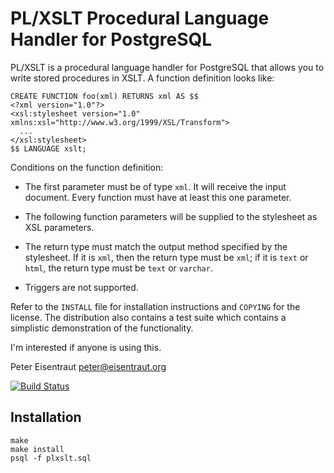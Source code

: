PL/XSLT Procedural Language Handler for PostgreSQL
==================================================

PL/XSLT is a procedural language handler for PostgreSQL that allows you to write stored procedures in XSLT.  A function definition looks like:

    CREATE FUNCTION foo(xml) RETURNS xml AS $$
    <?xml version="1.0"?>
    <xsl:stylesheet version="1.0" xmlns:xsl="http://www.w3.org/1999/XSL/Transform">
      ...
    </xsl:stylesheet>
    $$ LANGUAGE xslt;

Conditions on the function definition:

- The first parameter must be of type `xml`.  It will receive the input document.  Every function must have at least this one parameter.

- The following function parameters will be supplied to the stylesheet as XSL parameters.

- The return type must match the output method specified by the stylesheet.  If it is `xml`, then the return type must be `xml`; if it is `text` or `html`, the return type must be `text` or `varchar`.

- Triggers are not supported.

Refer to the `INSTALL` file for installation instructions and `COPYING` for the license.  The distribution also contains a test suite which contains a simplistic demonstration of the functionality.

I'm interested if anyone is using this.

Peter Eisentraut <peter@eisentraut.org>

[![Build Status](https://secure.travis-ci.org/petere/plxslt.png)](http://travis-ci.org/petere/plxslt)

Installation
------------

    make
    make install
    psql -f plxslt.sql

